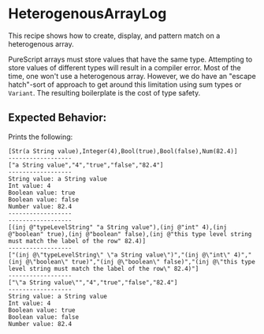 # HeterogenousArrayLog

This recipe shows how to create, display, and pattern match on a heterogenous array.

PureScript arrays must store values that have the same type. Attempting to store values of different types will result in a compiler error. Most of the time, one won't use a heterogenous array. However, we do have an "escape hatch"-sort of approach to get around this limitation using sum types or `Variant`. The resulting boilerplate is the cost of type safety.

## Expected Behavior:

Prints the following:
```
[Str(a String value),Integer(4),Bool(true),Bool(false),Num(82.4)]
------------------
["a String value","4","true","false","82.4"]
------------------
String value: a String value
Int value: 4
Boolean value: true
Boolean value: false
Number value: 82.4
------------------
------------------
[(inj @"typeLevelString" "a String value"),(inj @"int" 4),(inj @"boolean" true),(inj @"boolean" false),(inj @"this type level string must match the label of the row" 82.4)]
------------------
["(inj @\"typeLevelString\" \"a String value\")","(inj @\"int\" 4)","(inj @\"boolean\" true)","(inj @\"boolean\" false)","(inj @\"this type level string must match the label of the row\" 82.4)"]
------------------
["\"a String value\"","4","true","false","82.4"]
------------------
String value: a String value
Int value: 4
Boolean value: true
Boolean value: false
Number value: 82.4
```
